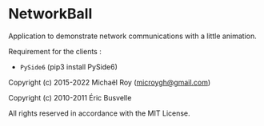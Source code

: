 # NetworkBall

Application to demonstrate network communications with a little animation.


Requirement for the clients :

- `PySide6` (pip3 install PySide6)


Copyright (c) 2015-2022 Michaël Roy (microygh@gmail.com)

Copyright (c) 2010-2011 Éric Busvelle

All rights reserved in accordance with the MIT License.

